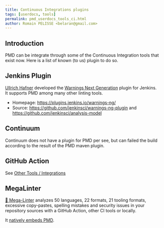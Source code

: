 ```yaml
---
title: Continuous Integrations plugins
tags: [userdocs, tools]
permalink: pmd_userdocs_tools_ci.html
author: Romain PELISSE <belaran@gmail.com>
---
```


## Introduction

PMD can be integrate through some of the Continuous Integration tools that exist now.
Here is a list of known (to us) plugin to do so.

## Jenkins Plugin

[Ullrich Hafner](https://github.com/uhafner) developed the
[Warnings Next Generation](https://plugins.jenkins.io/warnings-ng/) plugin for Jenkins. It supports
PMD among many other linting tools.

* Homepage: https://plugins.jenkins.io/warnings-ng/
* Source: https://github.com/jenkinsci/warnings-ng-plugin and https://github.com/jenkinsci/analysis-model

## Continuum

Continuum does not have a plugin for PMD per see, but can failed the build according to the
result of the PMD maven plugin.

## GitHub Action

See [Other Tools / Integrations](pmd_userdocs_tools.html#github-actions)

## MegaLinter

[🦙 Mega-Linter](https://oxsecurity.github.io/megalinter/latest/) analyzes 50 languages, 22 formats, 21 tooling formats, excessive copy-pastes, spelling mistakes and security issues in your repository sources with a GitHub Action, other CI tools or locally.

It [natively embeds PMD](https://oxsecurity.github.io/megalinter/latest/descriptors/java_pmd/).

<!-- TODO: Find out about other plugins ? -->
